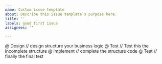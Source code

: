 ```yaml
---
name: Custom issue template
about: Describe this issue template's purpose here.
title: ''
labels: good first issue
assignees: ''

---
```


@ Design
// design structure your business logic
@ Test
// Test this the incomplete structure
@ Implement
// complete the structure code
@ Test
// finally the final test
